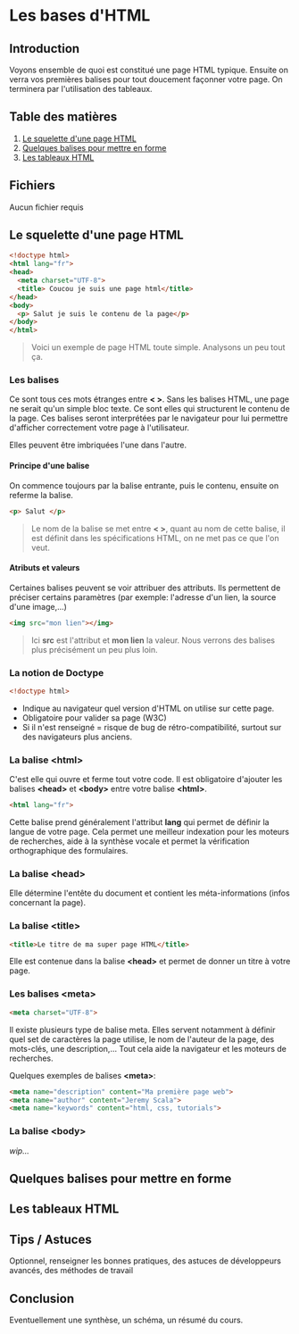 # Les bases d'HTML

## Introduction

Voyons ensemble de quoi est constitué une page HTML typique. Ensuite on verra vos premières balises pour tout doucement façonner votre page. On terminera par l'utilisation des tableaux.

## Table des matières

1. [Le squelette d'une page HTML](#Le-squelette-d'une-page-HTML)
2. [Quelques balises pour mettre en forme](#Quelques-balises-pour-mettre-en-forme)
3. [Les tableaux HTML](#Les-tableaux-HTML)

## Fichiers

Aucun fichier requis

## Le squelette d'une page HTML

```html
<!doctype html>
<html lang="fr">
<head>
  <meta charset="UTF-8">
  <title> Coucou je suis une page html</title>
</head>
<body>
  <p> Salut je suis le contenu de la page</p>
</body>
</html>
```

> Voici un exemple de page HTML toute simple. Analysons un peu tout ça.

### Les balises

Ce sont tous ces mots étranges entre **< >**. Sans les balises HTML, une page ne serait qu'un simple bloc texte. Ce sont elles qui structurent le contenu de la page. Ces balises seront interprétées par le navigateur pour lui permettre d'afficher correctement votre page à l'utilisateur.

Elles peuvent être imbriquées l'une dans l'autre.

#### Principe d'une balise

On commence toujours par la balise entrante, puis le contenu, ensuite on referme la balise.

```html
<p> Salut </p>
```

> Le nom de la balise se met entre **< >**, quant au nom de cette balise, il est définit dans les spécifications HTML, on ne met pas ce que l'on veut.

#### Atributs et valeurs

Certaines balises peuvent se voir attribuer des attributs. Ils permettent de préciser certains paramètres (par exemple: l'adresse d'un lien, la source d'une image,...)

```html
<img src="mon lien"></img>
```

> Ici **src** est l'attribut et **mon lien** la valeur. Nous verrons des balises plus précisément un peu plus loin.

### La notion de Doctype

```html
<!doctype html>
```

* Indique au navigateur quel version d'HTML on utilise sur cette page.
* Obligatoire pour valider sa page (W3C)
* Si il n'est  renseigné = risque de bug de rétro-compatibilité, surtout sur des navigateurs plus anciens.

### La balise \<html>

C'est elle qui ouvre et ferme tout votre code. Il est obligatoire d'ajouter les balises **\<head>** et **\<body>** entre votre balise **\<html>**.


```html
<html lang="fr">
```

Cette balise prend généralement l'attribut **lang** qui permet de définir la langue de votre page. Cela permet une meilleur indexation pour les moteurs de recherches, aide à la synthèse vocale et permet la vérification orthographique des formulaires.

### La balise \<head>

Elle détermine l'entête du document et contient les méta-informations (infos concernant la page).

### La balise \<title>

```html
<title>Le titre de ma super page HTML</title>
```

Elle est contenue dans la balise **\<head>** et permet de donner un titre à votre page.

### Les balises \<meta>

```html
<meta charset="UTF-8">
```

Il existe plusieurs type de balise meta. Elles servent notamment à définir quel set de caractères la page utilise, le nom de l'auteur de la page, des mots-clés, une description,... Tout cela aide la navigateur et les moteurs de recherches.

Quelques exemples de balises **\<meta>**:

```html
<meta name="description" content="Ma première page web">
<meta name="author" content="Jeremy Scala">
<meta name="keywords" content="html, css, tutorials">
```

### La balise \<body>

*wip...*

## Quelques balises pour mettre en forme

## Les tableaux HTML

## Tips / Astuces

Optionnel, renseigner les bonnes pratiques, des astuces de développeurs avancés, des méthodes de travail

## Conclusion

Eventuellement une synthèse,  un schéma, un résumé du cours. 
